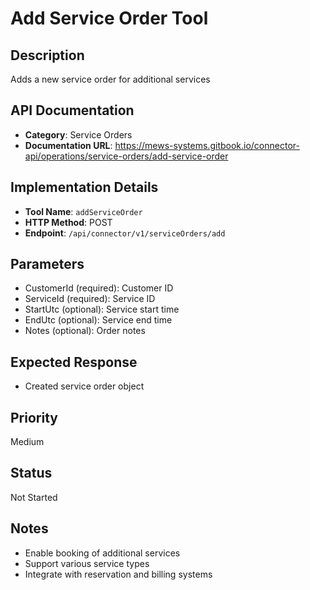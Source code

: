 # Add Service Order Tool

## Description
Adds a new service order for additional services

## API Documentation
- **Category**: Service Orders
- **Documentation URL**: https://mews-systems.gitbook.io/connector-api/operations/service-orders/add-service-order

## Implementation Details
- **Tool Name**: `addServiceOrder`
- **HTTP Method**: POST
- **Endpoint**: `/api/connector/v1/serviceOrders/add`

## Parameters
- CustomerId (required): Customer ID
- ServiceId (required): Service ID
- StartUtc (optional): Service start time
- EndUtc (optional): Service end time
- Notes (optional): Order notes

## Expected Response
- Created service order object

## Priority
Medium

## Status
Not Started

## Notes
- Enable booking of additional services
- Support various service types
- Integrate with reservation and billing systems 